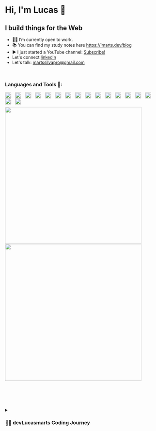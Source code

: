 <h1 align="left">Hi, I'm Lucas 🖖 </h1>

## I build things for the Web
- 👨‍💻 I’m currently open to work.
- 📚 You can find my study notes here https://lmarts.dev/blog
- ▶️ I just started a YouTube channel: [Subscribe!](https://www.youtube.com/channel/UC94jIdz2AHEVSrc3lTdXvyQ)
- Let's connect [linkedin](https://linkedin.com/in/lucassilvamarts)
- Let's talk: martssilvapro@gmail.com 
<!-- - 💻 I’m currently learning Docker. -->
<br />


### Languages and Tools 🧰:
<img align="left"  width="20px" style="padding-right:10px;" src="https://cdn.jsdelivr.net/gh/devicons/devicon/icons/javascript/javascript-original.svg" />
<img align="left"  width="20px" style="padding-right:10px;" src="https://cdn.jsdelivr.net/gh/devicons/devicon/icons/typescript/typescript-original.svg" />
<img align="left"  width="20px" style="padding-right:10px;" src="https://cdn.jsdelivr.net/gh/devicons/devicon/icons/python/python-original.svg" />
<img align="left"  width="20px" style="padding-right:10px;" src="https://cdn.jsdelivr.net/gh/devicons/devicon/icons/html5/html5-original.svg" />
<img align="left"  width="20px" style="padding-right:10px;" src="https://cdn.jsdelivr.net/gh/devicons/devicon/icons/css3/css3-original.svg" />
<img align="left"  width="20px" style="padding-right:10px;" src="https://cdn.jsdelivr.net/gh/devicons/devicon/icons/react/react-original.svg" />
<img align="left"  width="20px" style="padding-right:10px;" src="https://cdn.jsdelivr.net/gh/devicons/devicon/icons/nodejs/nodejs-original.svg" />
<img align="left"  width="20px" style="padding-right:10px;" src="https://cdn.jsdelivr.net/gh/devicons/devicon/icons/mysql/mysql-original-wordmark.svg" />
<img align="left"  width="20px" style="padding-right:10px;" src="https://cdn.jsdelivr.net/gh/devicons/devicon/icons/mongodb/mongodb-original-wordmark.svg" />
<img align="left"  width="20px" style="padding-right:10px;" src="https://cdn.jsdelivr.net/gh/devicons/devicon/icons/mocha/mocha-plain.svg" />
<img align="left"  width="20px" style="padding-right:10px;" src="https://cdn.jsdelivr.net/gh/devicons/devicon/icons/jest/jest-plain.svg" />
<img align="left"  width="20px" style="padding-right:10px;" src="https://cdn.jsdelivr.net/gh/devicons/devicon/icons/bash/bash-original.svg" />
<img align="left"  width="20px" style="padding-right:10px;" src="https://cdn.jsdelivr.net/gh/devicons/devicon/icons/linux/linux-original.svg" />
<img align="left"  width="20px" style="padding-right:10px;" src="https://cdn.jsdelivr.net/gh/devicons/devicon/icons/vscode/vscode-original.svg" />
<img align="left"  width="20px" style="padding-right:10px;" src="https://cdn.jsdelivr.net/gh/devicons/devicon/icons/git/git-original.svg" />
<img align="left"  width="20px" style="padding-right:10px;" src="https://cdn.jsdelivr.net/gh/devicons/devicon/icons/github/github-original.svg" />
<img align="left"  width="20px" style="padding-right:10px;" src="https://cdn.jsdelivr.net/gh/devicons/devicon/icons/firebase/firebase-plain.svg" />

<br /><br />

<p align="left">
  <img width="450em" src = "https://github-readme-stats.vercel.app/api/top-langs/?username=devLucasmarts&layout=compact&theme=tokyonight">
  
  <img width="450em" src = "https://github-readme-stats.vercel.app/api?username=devLucasmarts&show_icons=true&theme=tokyonight">
</p>

<br /><br />

#

<details>
 <summary><h3>👨‍💻 devLucasmarts Coding Journey</h3></summary>
   I'm a Full Stack Web Developer located in Brazil. My programming journey started at 2018 studing Java as autodidact and at 2020 I decided to improve and formalize my studies at Trybe, a programming school specialized in training web developers able to face the challenges of the market.
   My skills are specialized in JavaScript ecosystem, and I'm always learning something new or just improving what I already know.



[website]: https://holistic-developer.com/
[youtube]: https://www.youtube.com/
[instagram]: https://www.instagram.com/
[linkedin]: https://linkedin.com/in/lucassilvamarts
[portfolio]: https://github.com/LucasSilvaMarts



